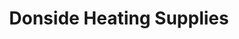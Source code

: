 ---
title: "Donside Heating Supplies"
url: /alford/donside-heating-supplies/
shop: Kamine & Öfen
---